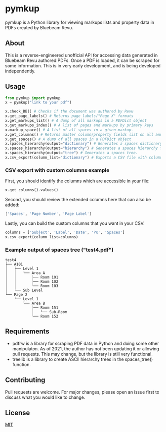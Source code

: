 # pymkup

pymkup is a Python library for viewing markups lists and property data in PDFs created by Bluebeam Revu.

## About

This is a reverse-engineered unofficial API for accessing data generated in Bluebeam Revu authored PDFs. Once a PDF is loaded, it can be scraped for some information. This is in very early development, and is being developed independently.

## Usage

```python
from pymkup import pymkup
x = pymkup("link to your pdf")

x.check_BB() # Checks if the document was authored by Revu
x.get_page_labels() # Returns page labels/"Page X" formats
x.get_markups_list() # A dump of all markups in a PDFDict object
x.get_markups_index() # A list of pages and markups by primary keys
x.markup_space() # A list of all spaces in a given markup.
x.get_columns() # Returns master column/property fields list on all annotations
x.get_spaces() # A dump of all spaces in a PDFDict object
x.spaces_hierarchy(output="dictionary") # Generates a spaces dictionary three levels deep.
x.spaces_hierarchy(output="hierarchy") # Generates a spaces hierarchy for use in the columns list.
x.spaces_hierarchy(output="tree") # Generates a spaces tree.
x.csv_export(column_list="dictionary") # Exports a CSV file with columns in default order.
```

### CSV export with custom columns example

First, you should identify the columns which are accessible in your file:
```python
x.get_columns().values()
```

Second, you should review the extended columns here that can also be added:
```python
['Spaces', 'Page Number', 'Page Label']
```

Lastly, you can build the custom columns that you want in your CSV:
```python
columns = ['Subject', 'Label', 'Date', 'PK', 'Spaces']
x.csv_export(column_list=columns)
```

### Example output of spaces tree ("test4.pdf")

```
test4
├── A101
│   ├── Level 1
│   │   └── Area A
│   │       ├── Room 101
│   │       ├── Room 102
│   │       └── Room 103
│   └── Sub Level
└── Page 2
    └── Level 1
        └── Area B
            ├── Room 151
            │   └── Sub-Room
            └── Room 152
```

## Requirements

- pdfrw is a library for scraping PDF data in Python and doing some other manipulaton. As of 2021, the author has not been updating it or allowing pull requests. This may change, but the library is still very functional.
- treelib is a library to create ASCII hierarchy trees in the spaces_tree() function.

## Contributing

Pull requests are welcome. For major changes, please open an issue first to discuss what you would like to change.

## License

[MIT](https://choosealicense.com/licenses/mit/)
